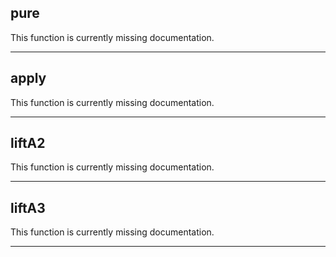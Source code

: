 ## pure

This function is currently missing documentation.

---

## apply

This function is currently missing documentation.

---

## liftA2

This function is currently missing documentation.

---

## liftA3

This function is currently missing documentation.

---

